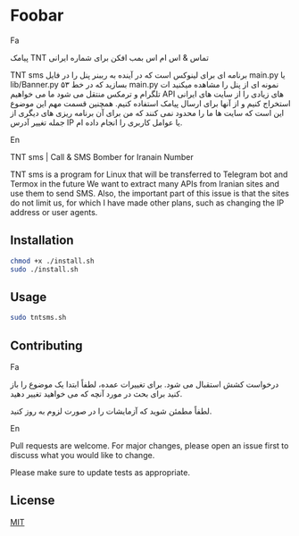 # Foobar

Fa

پیامک TNT تماس &amp; اس ام اس بمب افکن برای شماره ایرانی

TNT sms برنامه ای برای لینوکس است که در آینده به رببنر پنل را در فایل main.py یا lib/Banner.py بسازید که در خط ۵۳ main.py نمونه ای از پنل را مشاهده میکنید ات تلگرام و ترمکس منتقل می شود
ما می خواهیم API های زیادی را از سایت های ایرانی استخراج کنیم و از آنها برای ارسال پیامک استفاده کنیم. همچنین قسمت مهم این موضوع این است که سایت ها ما را محدود نمی کنند که من برای آن برنامه ریزی های دیگری از جمله تغییر آدرس IP یا عوامل کاربری را انجام داده ام.

En

TNT sms |  Call &amp; SMS Bomber for Iranain Number

TNT sms is a program for Linux that will be transferred to Telegram bot and Termox in the future
We want to extract many APIs from Iranian sites and use them to send SMS. Also, the important part of this issue is that the sites do not limit us, for which I have made other plans, such as changing the IP address or user agents.

## Installation

```bash
chmod +x ./install.sh
sudo ./install.sh 
```

## Usage

```bash
sudo tntsms.sh
```

## Contributing

Fa

درخواست کشش استقبال می شود. برای تغییرات عمده، لطفاً ابتدا یک موضوع را باز کنید
برای بحث در مورد آنچه که می خواهید تغییر دهید.

لطفاً مطمئن شوید که آزمایشات را در صورت لزوم به روز کنید.

En

Pull requests are welcome. For major changes, please open an issue first
to discuss what you would like to change.

Please make sure to update tests as appropriate.

## License

[MIT](https://choosealicense.com/licenses/mit/)
